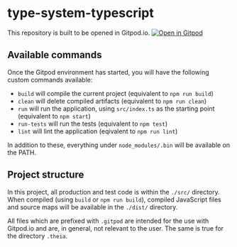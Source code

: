 # type-system-typescript

This repository is built to be opened in Gitpod.io.
[![Open in Gitpod](https://gitpod.io/button/open-in-gitpod.svg)](https://gitpod.io/#https://github.com/blalasaadri/type-system-typescript)

## Available commands
Once the Gitpod environment has started, you will have the following custom commands available:
- `build` will compile the current project (equivalent to `npm run build`)
- `clean` will delete compiled artifacts (equivalent to `npm run clean`)
- `run` will run the application, using `src/index.ts` as the starting point (equivalent to `npm start`)
- `run-tests` will run the tests (equivalent to `npm test`)
- `lint` will lint the application (eqivalent to `npm run lint`)

In addition to these, everything under `node_modules/.bin` will be available on the PATH.

## Project structure
In this project, all production and test code is within the `./src/` directory.
When compiled (using `build` or `npm run build`), compiled JavaScript files and source maps will be available in the `./dist/` directory.

All files which are prefixed with `.gitpod` are intended for the use with Gitpod.io and are, in general, not relevant to the user.
The same is true for the directory `.theia`.